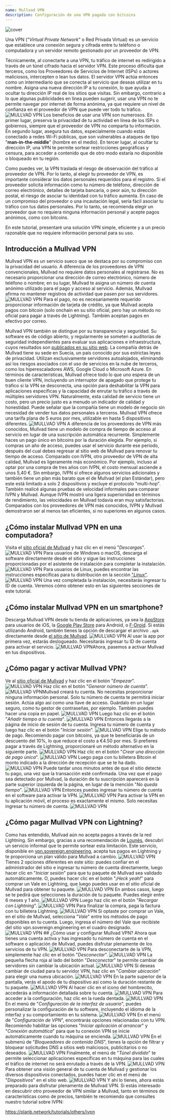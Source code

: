 ```yaml
---
name: Mullvad VPN
description: Configuración de una VPN pagada con bitcoins
---
```

![cover](assets/cover.webp)

Una VPN ("*Virtual Private Network*" o Red Privada Virtual) es un servicio que establece una conexión segura y cifrada entre tu teléfono o computadora y un servidor remoto gestionado por un proveedor de VPN.

Técnicamente, al conectarte a una VPN, tu tráfico de internet es redirigido a través de un túnel cifrado hacia el servidor VPN. Este proceso dificulta que terceros, como los Proveedores de Servicios de Internet (ISPs) o actores maliciosos, intercepten o lean tus datos. El servidor VPN actúa entonces como un intermediario que se conecta al servicio que deseas utilizar en tu nombre. Asigna una nueva dirección IP a tu conexión, lo que ayuda a ocultar tu dirección IP real de los sitios que visitas. Sin embargo, contrario a lo que algunas publicidades en línea pueden sugerir, usar una VPN no te permite navegar por internet de forma anónima, ya que requiere un nivel de confianza en el proveedor de VPN que puede ver todo tu tráfico.
![MULLVAD VPN](assets/fr/01.webp)
Los beneficios de usar una VPN son numerosos. En primer lugar, preserva la privacidad de tu actividad en línea de los ISPs o gobiernos, siempre que el proveedor de VPN no comparta tu información. En segundo lugar, asegura tus datos, especialmente cuando estás conectado a redes Wi-Fi públicas, que son vulnerables a ataques de tipo "**man-in-the-middle**" (hombre en el medio). En tercer lugar, al ocultar tu dirección IP, una VPN te permite sortear restricciones geográficas y censura, para acceder a contenido que de otro modo estaría no disponible o bloqueado en tu región.

Como puedes ver, la VPN traslada el riesgo de observación del tráfico al proveedor de VPN. Por lo tanto, al elegir tu proveedor de VPN, es importante considerar los datos personales requeridos para el registro. Si el proveedor solicita información como tu número de teléfono, dirección de correo electrónico, detalles de tarjeta bancaria, o peor aún, tu dirección postal, el riesgo de asociar tu identidad con tu tráfico aumenta. En caso de un compromiso del proveedor o una incautación legal, sería fácil asociar tu tráfico con tus datos personales. Por lo tanto, se recomienda elegir un proveedor que no requiera ninguna información personal y acepte pagos anónimos, como con bitcoins.

En este tutorial, presentaré una solución VPN simple, eficiente y a un precio razonable que no requiere información personal para su uso.

## Introducción a Mullvad VPN
Mullvad VPN es un servicio sueco que se destaca por su compromiso con la privacidad del usuario. A diferencia de los proveedores de VPN convencionales, Mullvad no requiere datos personales al registrarse. No es necesario proporcionar una dirección de correo electrónico, número de teléfono o nombre; en su lugar, Mullvad te asigna un número de cuenta anónimo utilizado para el pago y acceso al servicio. Además, Mullvad afirma no mantener registros de actividad que pasen por sus servidores.
![MULLVAD VPN](assets/notext/02.webp)
Para el pago, no es necesariamente requerido proporcionar información de tarjeta de crédito, ya que Mullvad acepta pagos con bitcoin (solo onchain en su sitio oficial, pero hay un método no oficial para pagar a través de Lightning). También aceptan pagos en efectivo por correo.

Mullvad VPN también se distingue por su transparencia y seguridad. Su software es de código abierto, y regularmente se someten a auditorías de seguridad independientes para evaluar sus aplicaciones e infraestructura, cuyos resultados son [publicados en su sitio web](https://mullvad.net/fr/blog/tag/audits). La compañía detrás de Mullvad tiene su sede en Suecia, un país conocido por sus estrictas leyes de privacidad. Utilizan exclusivamente servidores autoalojados, eliminando así los riesgos asociados con el uso de servicios en la nube de terceros, como los hiperescaladores AWS, Google Cloud o Microsoft Azure.
En términos de características, Mullvad ofrece todo lo que uno espera de un buen cliente VPN, incluyendo un interruptor de apagado que protege tu tráfico si la VPN se desconecta, una opción para deshabilitar la VPN para aplicaciones específicas y la capacidad de enrutar tu tráfico a través de múltiples servidores VPN.
Naturalmente, esta calidad de servicio tiene un costo, pero un precio justo es a menudo un indicador de calidad y honestidad. Puede señalar que la compañía tiene un modelo de negocio sin necesidad de vender tus datos personales a terceros. Mullvad VPN ofrece una tarifa plana de 5 euros por mes, utilizable en hasta 5 dispositivos diferentes.
![MULLVAD VPN](assets/notext/03.webp)
A diferencia de los proveedores de VPN más conocidos, Mullvad tiene un modelo de compra de tiempo de acceso al servicio en lugar de una suscripción automática recurrente. Simplemente haces un pago único en bitcoins por la duración elegida. Por ejemplo, si compras un año de acceso, puedes usar el servicio durante ese período, después del cual debes regresar al sitio web de Mullvad para renovar tu tiempo de acceso.
Comparado con IVPN, otro proveedor de VPN de alta calidad, Mullvad es ligeramente más económico. Por ejemplo, incluso al optar por una compra de tres años con IVPN, el costo mensual asciende a unos 5,40 €. Sin embargo, IVPN sí ofrece algunos servicios adicionales y también tiene un plan más barato que el de Mullvad (el plan Estándar), pero este está limitado a solo 2 dispositivos y excluye el protocolo "multi-hop".
También realicé algunas pruebas de velocidad informales para comparar IVPN y Mullvad. Aunque IVPN mostró una ligera superioridad en términos de rendimiento, las velocidades en Mullvad todavía eran muy satisfactorias. Comparados con los proveedores de VPN más conocidos, IVPN y Mullvad demostraron ser al menos tan eficientes, si no superiores en algunos casos.

## ¿Cómo instalar Mullvad VPN en una computadora?

Visita el [sitio oficial de Mullvad](https://mullvad.net/en/download/) y haz clic en el menú "*Descargas*".
![MULLVAD VPN](assets/notext/04.webp)
Para usuarios de Windows o macOS, descarga el software directamente desde el sitio y sigue las instrucciones proporcionadas por el asistente de instalación para completar la instalación.
![MULLVAD VPN](assets/notext/05.webp)
Para usuarios de Linux, puedes encontrar las instrucciones específicas para tu distribución en la sección ["*Linux*"](https://mullvad.net/en/download/vpn/linux).
![MULLVAD VPN](assets/notext/06.webp)
Una vez completada la instalación, necesitarás ingresar tu ID de cuenta. Veremos cómo obtener esto en las siguientes secciones de este tutorial.

## ¿Cómo instalar Mullvad VPN en un smartphone?

Descarga Mullvad VPN desde tu tienda de aplicaciones, ya sea la [AppStore](https://apps.apple.com/us/app/mullvad-vpn/id1488466513) para usuarios de iOS, la [Google Play Store](https://play.google.com/store/apps/details?id=net.mullvad.mullvadvpn) para Android, o [F-Droid](https://f-droid.org/packages/net.mullvad.mullvadvpn/). Si estás utilizando Android, también tienes la opción de descargar el archivo `.apk` directamente desde [el sitio de Mullvad](https://mullvad.net/en/download/vpn/android).
![MULLVAD VPN](assets/notext/07.webp)
Al usar la app por primera vez, estarás deslogueado. Necesitarás ingresar tu ID de cuenta para activar el servicio.
![MULLVAD VPN](assets/notext/08.webp)Ahora, pasemos a activar Mullvad en tus dispositivos.

## ¿Cómo pagar y activar Mullvad VPN?

Ve al [sitio oficial de Mullvad](https://mullvad.net/) y haz clic en el botón "*Empezar*".
![MULLVAD VPN](assets/notext/09.webp)
Haz clic en el botón "*Generar número de cuenta*".
![MULLVAD VPN](assets/notext/10.webp)Mullvad creará tu cuenta. No necesitas proporcionar ninguna información personal. Solo tu número de cuenta te permitirá iniciar sesión. Actúa algo así como una llave de acceso. Guárdalo en un lugar seguro, como tu gestor de contraseñas, por ejemplo. También puedes hacer una copia en papel.
![MULLVAD VPN](assets/notext/11.webp)
Luego haz clic en el botón "*Añadir tiempo a tu cuenta*".
![MULLVAD VPN](assets/notext/12.webp)
Entonces llegarás a la página de inicio de sesión de tu cuenta. Ingresa tu número de cuenta y luego haz clic en el botón "*Iniciar sesión*".
![MULLVAD VPN](assets/notext/13.webp)
Elige tu método de pago. Recomiendo pagar con bitcoins, ya que te beneficiarás de un descuento del 10%, lo que reduce el costo a €4.50 por mes. Si prefieres pagar a través de Lightning, proporcionaré un método alternativo en la siguiente parte.
![MULLVAD VPN](assets/notext/14.webp)
Haz clic en el botón "*Crear una dirección de pago única*".
![MULLVAD VPN](assets/notext/15.webp)
Luego paga con tu billetera Bitcoin el monto indicado a la dirección de recepción que se te ha dado.
![MULLVAD VPN](assets/notext/16.webp)
Puede tardar unos minutos antes de que el sitio detecte tu pago, una vez que la transacción esté confirmada. Una vez que el pago sea detectado por Mullvad, la duración de tu suscripción aparecerá en la parte superior izquierda de la página, en lugar de la mención "*No queda tiempo*".
![MULLVAD VPN](assets/notext/17.webp)
Entonces puedes ingresar tu número de cuenta en el software para activar la VPN.
![MULLVAD VPN](assets/notext/18.webp)
Para activar la VPN en tu aplicación móvil, el proceso es exactamente el mismo. Solo necesitas ingresar tu número de cuenta.
![MULLVAD VPN](assets/notext/19.webp)
## ¿Cómo pagar Mullvad VPN con Lightning?

Como has entendido, Mullvad aún no acepta pagos a través de la red Lightning. Sin embargo, gracias a una recomendación de [Lounès](https://x.com/louneskmt), descubrí un servicio informal que te permite sortear esta limitación. Este servicio, disponible en [vpn.sovereign.engineering](https://vpn.sovereign.engineering/), acepta tus pagos en Lightning y te proporciona un plan válido para Mullvad a cambio.
![MULLVAD VPN](assets/notext/20.webp)
Tienes 2 opciones diferentes en este sitio: puedes confiar en el administrador del sitio e ingresar tu número de cuenta directamente, luego hacer clic en "*Iniciar sesión*" para que tu paquete de Mullvad sea validado automáticamente. O, puedes hacer clic en el botón "*¡Heck yeah!*" para comprar un Vale en Lightning, que luego puedes usar en el sitio oficial de Mullvad para obtener tu paquete. ![MULLVAD VPN](assets/notext/21.webp) En ambos casos, luego se te pedirá que selecciones la duración de tu paquete. Puedes elegir entre 6 meses y 1 año. ![MULLVAD VPN](assets/notext/22.webp) Luego haz clic en el botón "*Recargar con Lightning*". ![MULLVAD VPN](assets/notext/23.webp) Para finalizar la compra, paga la factura con tu billetera Lightning. ![MULLVAD VPN](assets/notext/24.webp) Si optaste por comprar un Vale, en el sitio de Mullvad, selecciona "*Vale*" entre los métodos de pago disponibles en tu cuenta. Luego, ingresa el número del Vale que recibiste del sitio vpn.sovereign.engineering en el cuadro designado. ![MULLVAD VPN](assets/notext/25.webp) ## ¿Cómo usar y configurar Mullvad VPN?
Ahora que tienes una cuenta activa y has ingresado tu número de cuenta en el software o aplicación de Mullvad, puedes disfrutar plenamente de los servicios de tu VPN. ![MULLVAD VPN](assets/notext/26.webp) Para desconectarte de la VPN, simplemente haz clic en el botón "*Desconectar*". ![MULLVAD VPN](assets/notext/27.webp) La pequeña flecha roja al lado del botón "*Desconectar*" te permite cambiar de servidores sin cambiar la ubicación actual. ![MULLVAD VPN](assets/notext/28.webp) Si deseas cambiar de ciudad para tu servidor VPN, haz clic en "*Cambiar ubicación*" para elegir una nueva ubicación. ![MULLVAD VPN](assets/notext/29.webp) En la parte superior de la pantalla, verás el apodo de tu dispositivo así como la duración restante de tu paquete. ![MULLVAD VPN](assets/notext/30.webp) Al hacer clic en el icono del hombrecito, accederás a información detallada sobre tu cuenta. ![MULLVAD VPN](assets/notext/31.webp) Para acceder a la configuración, haz clic en la rueda dentada. ![MULLVAD VPN](assets/notext/32.webp) En el menú de "*Configuración de la interfaz de usuario*", puedes personalizar la configuración de tu software, incluyendo el idioma de la interfaz y su comportamiento en tu sistema. ![MULLVAD VPN](assets/notext/33.webp) En el menú de "*Configuración de VPN*", encontrarás opciones relacionadas con tu VPN. Recomiendo habilitar las opciones "*Iniciar aplicación al arrancar*" y "*Conexión automática*" para que tu conexión VPN se inicie automáticamente cuando tu máquina se encienda.
![MULLVAD VPN](assets/notext/34.webp) En el submenú de "*Bloqueadores de contenido DNS*", tienes la opción de filtrar y bloquear solicitudes DNS a sitios web maliciosos, publicitarios o no deseados.
![MULLVAD VPN](assets/notext/35.webp)
Finalmente, el menú de "*Túnel dividido*" te permite seleccionar aplicaciones específicas en tu máquina para las cuales el tráfico de internet no será enrutado a través de la VPN.
![MULLVAD VPN](assets/notext/36.webp)
Para obtener una visión general de tu cuenta de Mullvad y gestionar los diversos dispositivos conectados, puedes hacer clic en el menú de "*Dispositivos*" en el sitio web.
![MULLVAD VPN](assets/notext/37.webp) Y ahí lo tienes, ahora estás preparado para disfrutar plenamente de Mullvad VPN. Si estás interesado en descubrir otro proveedor de VPN similar a Mullvad, tanto en términos de características como de precios, también te recomiendo que consultes nuestro tutorial sobre IVPN:

https://planb.network/tutorials/others/ivpn